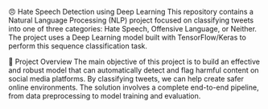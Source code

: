 😠 Hate Speech Detection using Deep Learning
This repository contains a Natural Language Processing (NLP) project focused on classifying tweets into one of three categories: Hate Speech, Offensive Language, or Neither. The project uses a Deep Learning model built with TensorFlow/Keras to perform this sequence classification task.

🚀 Project Overview
The main objective of this project is to build an effective and robust model that can automatically detect and flag harmful content on social media platforms. By classifying tweets, we can help create safer online environments. The solution involves a complete end-to-end pipeline, from data preprocessing to model training and evaluation.
